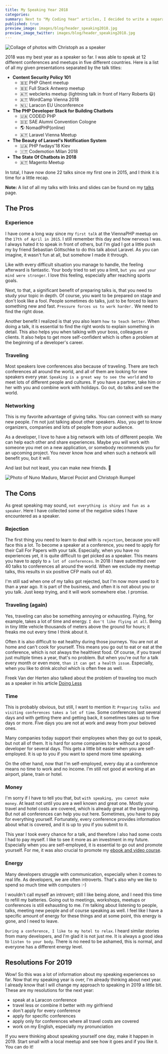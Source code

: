 ```yaml
---
title: My Speaking Year 2018
categories:
summary: Next to "My Coding Year" articles, I decided to write a separate article about my speaking experiences from 2018 this year as well. It is primarily a recap for myself but may help others to see the pros and cons of speaking as a developer.
published: true
preview_image: images/blog/header_speaking2018.jpg
preview_image_twitter: images/blog/header_speaking2018.jpg
---
```


<img class="blogimage" alt="Collage of photos with Christoph as a speaker" src="/images/blog/header_speaking2018.jpg" />

2018 was my best year as a speaker so far. I was able to speak at 12 different conferences and meetups in five different countries. Here is a list of all my given presentations separated by the talk titles:

* **Content Security Policy 101**
    * 🇧🇪 PHP Ghent meetup
    * 🇧🇪 Full Stack Antwerp meetup
    * 🇦🇹 webclerks meetup (lightning talk in front of Harry Roberts 😃)
    * 🇦🇹 WordCamp Vienna 2018
    * 🇳🇱 Laracon EU Unconference
* **The PHP Developer Stack for Building Chatbots**
    * 🇺🇦 CODEiD PHP
    * 🇩🇪 SAE Alumni Convention Cologne
    * 🌎 NomadPHP(online)
    * 🇦🇹 Laravel Vienna Meetup
* **The Beauty of Laravel's Notification System**
    * 🇺🇦 PHP fwdays'18 Kiev
    * 🇮🇹 Codemotion Milan 2018
* **The State Of Chatbots in 2018**
    * 🇦🇹 Magento Meetup
    
In total, I have now done 22 talks since my first one in 2015, and I think it is time for a little recap.
    
<div class="blognote"><strong>Note:</strong> A list of all my talks with links and slides can be found on my <a href="/talks">talks</a> page.</div>

## The Pros

### Experience

I have come a long way since my `first talk` at the ViennaPHP meetup on the `17th of April in 2015`. I still remember this day and how nervous I was. I always hated it to speak in front of others, but I'm glad I got a little push my by friend Sebastian Göttschke to do this talk about Laravel. As you can imagine, it wasn't fun at all, but somehow I made it through.

Like with every difficult situation you manage to handle, the feeling afterward is fantastic. Your body tried to set you a limit, `but you and your mind were stronger`. I love this feeling, especially after reaching sports goals.

Next, to that, a significant benefit of preparing talks is, that you need to study your topic in depth. Of course, you want to be prepared on stage and don't look like a fool. People sometimes do talks, just to be forced to learn something new and fast. `Pressure forces us to work harder.` We need to find the right dose.

Another benefit I realized is that you also learn `how to teach better`. When doing a talk, it is essential to find the right words to explain something in detail. This also helps you when talking with your boss, colleagues or clients. It also helps to get more self-confident which is often a problem at the beginning of a developer's career.

### Traveling

Most speakers love conferences also because of traveling. There are tech conferences all around the world, and all of them are looking for new speakers every year. `Speaking is a great way to see the world` and to meet lots of different people and cultures. If you have a partner, take him or her with you and combine work with holidays. Go out, do talks and see the world.

### Networking

This is my favorite advantage of giving talks. You can connect with so many new people. I'm not just talking about other speakers. Also, you get to know organizers, companies and lots of people from your audience.

As a developer, I love to have a big network with lots of different people. We can help each other and share experiences. Maybe you will work with someone you met on a new application, or somebody recommends you for an upcoming project. You never know how and when such a network will benefit you, but it will.

And last but not least, you can make new friends. 🤗

<img class="blogimage" alt="Photo of Nuno Maduro, Marcel Pociot and Christoph Rumpel" src="/images/blog/networking.jpg" />

## The Cons

As great speaking may sound, `not everything is shiny and fun as a speaker`. Here I have collected some of the negative sides I have encountered as a speaker.

### Rejection

The first thing you need to learn to deal with is `rejection`, because you will face this a lot. To become a speaker at a conference, you need to apply for their Call For Papers with your talk. Especially, when you have no experiences yet, it is quite difficult to get picked as a speaker. This means you have to apply to `a lot of conferences`. In 2018 I have submitted over 40 talks to conferences all around the world. When we exclude my meetup talks, this results in six positive CFP mails out of 40.

I'm still sad when one of my talks got rejected, but I'm now more used to it than a year ago. It is part of the business, and often it is not about you or you talk. Just keep trying, and it will work somewhere else. I promise.

### Traveling (again)

Yes, traveling can also be something annoying or exhausting. Flying, for example, takes a lot of time and energy. `I don't like flying at all`. Being in tiny little vehicle thousands of meters above the ground for hours; it freaks me out every time I think about it.

Often it is also difficult to eat healthy during those journeys. You are not at home and can't cook for yourself. This means you go out to eat or eat at the conference, which is not always the healthiest food. Of course, if you travel just multiple times a year, that's no problem. But when you're out for a talk every month or even more, `than it can get a health issue`. Especially, when you like to drink alcohol which is often free as well.

Freek Van der Herten also talked about the problem of traveling too much as a speaker in his article [Doing Less](https://murze.be/doing-less)

### Time

This is probably obvious, but still, I want to mention it: `Preparing talks and visiting conferences takes a lot of time`. Some conferences last several days and with getting there and getting back, it sometimes takes up to five days or more. Five days you are not at work and away from your beloved ones.

Many companies today support their employees when they go out to speak, but not all of them. It is hard for some companies to be without a good developer for several days. This gets a little bit easier when you are self-employed. It is up to you if you want to spend more time speaking.

On the other hand, now that I'm self-employed, every day at a conference means no time to work and no income. I'm still not good at working at an airport, plane, train or hotel.

### Money

I'm sorry if I have to tell you that, but `with speaking, you cannot make money`. At least not until you are a well known and great one. Mostly your travel and hotel costs are covered, which is already great at the beginning. But not all conferences can help you out here. Sometimes, you have to pay for everything yourself. Fortunately, every conference provides information about what is covered, and it is up to you if you submit to it.

This year I took every chance for a talk, and therefore I also had some costs I had to pay myself. I like to see it more as an investment in my future. Especially when you are self-employed, it is essential to go out and promote yourself. For me, it was also crucial to promote my [ebook and video course](https://store.christoph-rumpel.com/).

### Energy

Many developers struggle with communication, especially when it comes to real life. As developers, we are often introverts. That's also why we like to spend so much time with computers :-)

I wouldn't call myself an introvert; still I like being alone, and I need this time to refill my batteries. Going out to meetings, workshops, meetups or conferences is still exhausting to me. I'm talking about listening to people, talks, meeting new people and of course speaking as well. I feel like I have a specific amount of energy for these things and at some point, this energy is gone, and I need to leave.
 
 `During a conference, I like to my hotel to relax`. I heard similar stories from many developers, and I'm glad it is not just me. It is always a good idea to `listen to your body`. There is no need to be ashamed, this is normal, and everyone has a different energy level.

## Resolutions For 2019

Wow! So this was a lot of information about my speaking experiences so far. Now that my speaking year is over, I'm already thinking about next year. I already know that I will change my approach to speaking in 2019 a little bit. These are my resolutions for the next year:

* speak at a Laracon conference
* travel less or combine it better with my girlfriend
* don't apply for every conference
* apply for specific conferences
* apply only for conferences where all travel costs are covered
* work on my English, especially my pronunciation 

If you were thinking about speaking yourself one day, make it happen in 2019. Start small with a local meetup and see how it goes and if you like it. You can do it!



